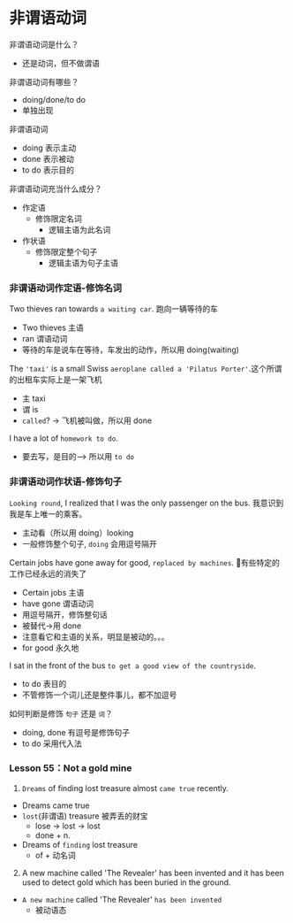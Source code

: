 # 非谓语动词

非谓语动词是什么？
* 还是动词，但不做谓语

非谓语动词有哪些？
* doing/done/to do
* 单独出现

非谓语动词
* doing 表示主动
* done 表示被动
* to do 表示目的

非谓语动词充当什么成分？
* 作定语
  * 修饰限定名词
    * 逻辑主语为此名词
* 作状语
  * 修饰限定整个句子
    * 逻辑主语为句子主语

### 非谓语动词作定语-修饰名词
Two thieves ran towards `a waiting car`.  跑向一辆等待的车
* Two thieves 主语
* ran 谓语动词
* 等待的车是说车在等待，车发出的动作，所以用 doing(waiting)

The `'taxi'` is a small Swiss `aeroplane called a 'Pilatus Porter'`.这个所谓的出租车实际上是一架飞机
* 主 taxi
* 谓 is
* `called`? -> 飞机被叫做，所以用 done

I have a lot of `homework to do`.
* 要去写，是目的--> 所以用 `to do`

### 非谓语动词作状语-修饰句子

`Looking round`, I realized that I was the only passenger on the bus. 我意识到我是车上唯一的乘客。
* 主动看（所以用 doing）looking
* 一般修饰整个句子, `doing` 会用逗号隔开

Certain jobs have gone away for good, `replaced by machines`. 有些特定的工作已经永远的消失了
* Certain jobs 主语
* have gone 谓语动词
* 用逗号隔开，修饰整句话
* 被替代->用 done
* 注意看它和主语的关系，明显是被动的。。。
* for good 永久地

I sat in the front of the bus `to get a good view of the countryside`.
* to do 表目的
* 不管修饰一个词儿还是整件事儿，都不加逗号

如何判断是修饰 `句子` 还是 `词`？
* doing, done 有逗号是修饰句子
* to do 采用代入法

### Lesson 55：Not a gold mine

1. `Dreams` of finding lost treasure almost `came true` recently.
* Dreams came true
* `lost`(非谓语) treasure 被弄丢的财宝
  * lose -> lost -> lost
  * done + n.
* Dreams of `finding` lost treasure
  * of + 动名词

2. A new machine called 'The Revealer' has been invented and it has been used to  detect gold which has been buried in the ground.
* `A new machine` called 'The Revealer' `has been invented`
  * 被动语态








